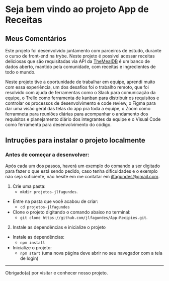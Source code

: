 # Seja bem vindo ao projeto App de Receitas

## Meus Comentários

Este projeto foi desenvolvido juntamento com parceiros de estudo, durante o curso de front-end na trybe. Neste projeto é possivel acessar receitas deliciosas que são requisitadas via API da [TheMealDB](https://www.themealdb.com/) é um banco de dados aberto, mantido pela comunidade, com receitas e ingredientes de todo o mundo.

Neste projeto tive a oportunidade de trabalhar em equipe, aprendi muito com essa experiência, um dos desafios foi o trabalho remoto, que foi resolvido com ajuda de ferramentas como o Slack para comunicação da equipe, o Trello como ferramenta de kanban para distribuir os requisitos e controlar os processos de desenvolvimento e code review, o Figma para dar uma visão geral das telas do app pra toda a equipe, o Zoom como ferramneta para reuniões diárias para acompanhar o andamento dos requisitos e planejamento diário dos integrantes da equipe e o Visual Code como ferramenta para desenvolvimento do código.


## Intruções para instalar o projeto localmente

### Antes de começar a desenvolver:

Após cada um dos passos, haverá um exemplo do comando a ser digitado para fazer o que está sendo pedido, caso tenha dificuldades e o exemplo não seja suficiente, não hesite em me contatar em jlfagundes@gmail.com.

1. Crie uma pasta:
    * `mkdir projetos-jlfagundes`.
  * Entre na pasta que você acabou de criar:
    * `cd projetos-jlfagundes`
  * Clone o projeto digitando o comando abaixo no terminal:
    * `git clone https://github.com/jlfagundes/App-Recipies.git`.

2. Instale as dependências e inicialize o projeto
  * Instale as dependências:
    * `npm install`
  * Inicialize o projeto:
    * `npm start` (uma nova página deve abrir no seu navegador com a tela de login)

---

Obrigado(a) por visitar e conhecer nosso projeto.
